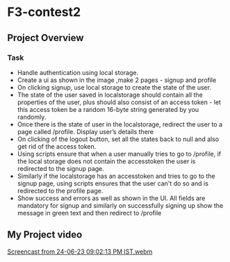 # F3-contest2

## Project Overview
### Task
- Handle authentication using local storage.
- Create a ui as shown in the image ,make 2 pages - signup and profile
- On clicking signup, use local storage to create the state of the user.
- The state of the user saved in localstorage should contain all the properties of the user, plus should also consist of an access token - let this access token be a random 16-byte string generated by you randomly.
- Once there is the state of user in the localstorage, redirect the user to a page called /profile. Display user’s details there
- On clicking of the logout button, set all the states back to null and also get rid of the access token.
- Using scripts ensure that when a user manually tries to go to /profile, if the local storage does not contain the accesstoken the user is redirected to the signup page.
- Similarly if the localstorage has an accesstoken and tries to go to the signup page, using scripts ensures that the user can't do so and is redirected to the profile page.
- Show success and errors as well as shown in the UI. All fields are mandatory for signup and similarly on successfully signing up show the message in green text and then redirect to /profile

## My Project video
[Screencast from 24-06-23 09:02:13 PM IST.webm](https://github.com/Lovegupta112/F3-contest2/assets/90507983/4e2b9061-8d6f-40db-b1cc-2d9d5c365d4e)
